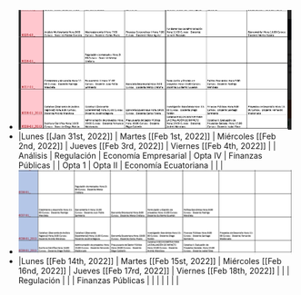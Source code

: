 - ![image.png](../assets/image_1643061761054_0.png)
- |Lunes [[Jan 31st, 2022]] | Martes [[Feb 1st, 2022]] |  Miércoles [[Feb 2nd, 2022]] |  Jueves [[Feb 3rd, 2022]] |  Viernes [[Feb 4th, 2022]] |
  |  Análisis  | Regulación    |  Economía Empresarial    |  Opta IV  |  Finanzas Públicas  |
  | Opta 1  |  Opta II   |   Economía Ecuatoriana  |   |   |
- ![image.png](../assets/image_1643062246993_0.png)
- |Lunes [[Feb 14th, 2022]] | Martes [[Feb 15st, 2022]] |  Miércoles [[Feb 16nd, 2022]] |  Jueves [[Feb 17rd, 2022]] |  Viernes [[Feb 18th, 2022]] |
  |    | Regulación    |     |    |  Finanzas Públicas  |
  |    |    |     |   |   |